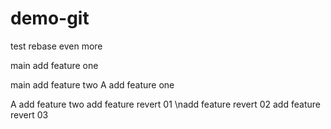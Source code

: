 # demo-git

test rebase even more

main add feature one

main add feature two
A add feature one

A add feature two
add feature revert 01
\nadd feature revert 02
add feature revert 03